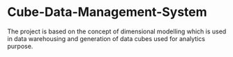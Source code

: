 # Cube-Data-Management-System
The project is based on the concept of dimensional modelling which is used in data warehousing and generation of data cubes used for analytics purpose.
